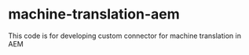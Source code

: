 # machine-translation-aem
This code is for developing custom connector for machine translation in AEM
